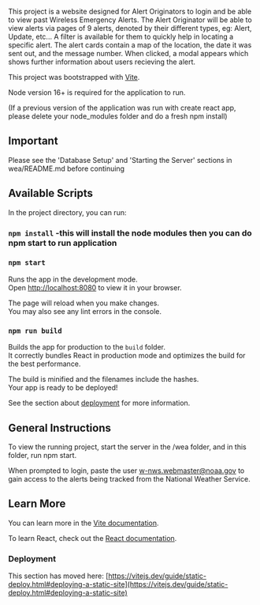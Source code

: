 This project is a website designed for Alert Originators to login and be able to view past Wireless Emergency Alerts. The Alert Originator will be able to view alerts via pages of 9 alerts, denoted by their different types, eg: Alert, Update, etc... A filter is available for them to quickly help in locating a specific alert. The alert cards contain a map of the location, the date it was sent out, and the message number. When clicked, a modal appears which shows further information about users recieving the alert.

This project was bootstrapped with [Vite](https://github.com/vitejs/vite).

Node version 16+ is required for the application to run.

(If a previous version of the application was run with create react app, please delete your node_modules folder and do a fresh npm install)

## Important

Please see the 'Database Setup' and 'Starting the Server' sections in wea/README.md before continuing

## Available Scripts

In the project directory, you can run:

### `npm install` -this will install the node modules then you can do npm start to run application

### `npm start`

Runs the app in the development mode.\
Open [http://localhost:8080](http://localhost:8080) to view it in your browser.

The page will reload when you make changes.\
You may also see any lint errors in the console.

### `npm run build`

Builds the app for production to the `build` folder.\
It correctly bundles React in production mode and optimizes the build for the best performance.

The build is minified and the filenames include the hashes.\
Your app is ready to be deployed!

See the section about [deployment](https://vitejs.dev/guide/build.html#building-for-production) for more information.

## General Instructions

To view the running project, start the server in the /wea folder, and in this folder, run npm start.

When prompted to login, paste the user w-nws.webmaster@noaa.gov to gain access to the alerts being tracked from the National Weather Service.

## Learn More

You can learn more in the [Vite documentation](https://vitejs.dev/guide/).

To learn React, check out the [React documentation](https://reactjs.org/).

### Deployment

This section has moved here: [https://vitejs.dev/guide/static-deploy.html#deploying-a-static-site](https://vitejs.dev/guide/static-deploy.html#deploying-a-static-site)
